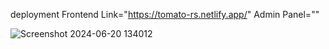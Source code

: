 
deployment Frontend Link="https://tomato-rs.netlify.app/"
Admin Panel=""

![Screenshot 2024-06-20 134012](https://github.com/SunilSurendran1906/FOOD_DELIVERY_APP_FRONTEND/assets/133184647/a2e4419b-4053-4d0e-801c-ec907515f7ad)
